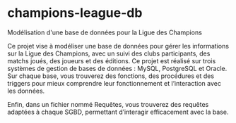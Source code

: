 # champions-league-db
Modélisation d'une base de données pour la Ligue des Champions

Ce projet vise à modéliser une base de données pour gérer les informations sur la Ligue des Champions, avec un suivi des clubs participants, des matchs joués, des joueurs et des éditions. Ce projet est réalisé sur trois systèmes de gestion de bases de données : MySQL, PostgreSQL et Oracle. Sur chaque base, vous trouverez des fonctions, des procédures et des triggers pour mieux comprendre leur fonctionnement et l’interaction avec les données.

Enfin, dans un fichier nommé Requêtes, vous trouverez des requêtes adaptées à chaque SGBD, permettant d’interagir efficacement avec la base.
